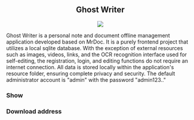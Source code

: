 <div style="text-align: center;">

## Ghost Writer

[![](https://img.shields.io/badge/Doc-ZH-gray.svg?longCache=true&colorB=green)](./README.md)


</div>

Ghost Writer is a personal note and document offline management application developed based on MrDoc. It is a purely frontend project that utilizes a local sqlite database. With the exception of external resources such as images, videos, links, and the OCR recognition interface used for self-editing, the registration, login, and editing functions do not require an internet connection. All data is stored locally within the application's resource folder, ensuring complete privacy and security. The default administrator account is "admin" with the password "admin123.."

### Show
### Download address